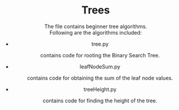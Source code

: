 <h1 align="center">Trees</h1>
<div align="center">
The file contains beginner tree algorithms.<br>
Following are the algorithms included:<br>
  
  
<ul>
<li>tree.py</li>
<p>contains code for rooting the Binary Search Tree.</p>
<li>leafNodeSum.py</li>
<p>contains code for obtaining the sum of the leaf node values.</p>
<li>treeHeight.py</li>
<p>contains code for finding the height of the tree.</p>
</ul>
</div>
